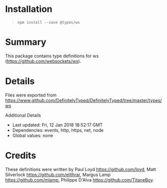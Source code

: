 # Installation
> `npm install --save @types/ws`

# Summary
This package contains type definitions for ws (https://github.com/websockets/ws).

# Details
Files were exported from https://www.github.com/DefinitelyTyped/DefinitelyTyped/tree/master/types/ws

Additional Details
 * Last updated: Fri, 12 Jan 2018 18:52:17 GMT
 * Dependencies: events, http, https, net, node
 * Global values: none

# Credits
These definitions were written by Paul Loyd <https://github.com/loyd>, Matt Silverlock <https://github.com/elithrar>, Margus Lamp <https://github.com/mlamp>, Philippe D'Alva <https://github.com/TitaneBoy>.
